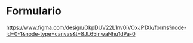 # Formulario



https://www.figma.com/design/OkpDUV22L1nv0iVOxJP1Xk/forms?node-id=0-1&node-type=canvas&t=8JL65inwaNhu1dPa-0
